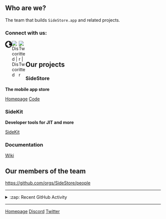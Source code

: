 <!-- 
Docs: How to use GitHub README and actions to auto-generate embedded content.
https://github.com/anuraghazra/github-readme-stats
https://www.youtube.com/watch?v=n6d4KHSKqGk
https://github.com/rahuldkjain/github-profile-readme-generator
 -->

## Who are we?

The team that builds `SideStore.app` and related projects.

### Connect with us:

<!--
[![Website](https://img.shields.io/website?label=sidestore.io&style=for-the-badge&url=https://sidestore.io)](https://sidestore.io)
[![Twitter Follow](https://img.shields.io/twitter/follow/sidestore_io?color=1DA1F2&logo=twitter&style=for-the-badge)](https://twitter.com/intent/follow?original_referer=https%3A%2F%2Fgithub.com%2Fsidestore&screen_name=sidestore)
[![GitHub Followers](https://img.shields.io/github/followers/sidestore?style=for-the-badge)]()
[![GitHub Sponsors](https://img.shields.io/github/sponsors/sidestore?style=for-the-badge
)]() 
-->

[<img align="left" alt="sidestore.io" width="22px" src="https://raw.githubusercontent.com/iconic/open-iconic/master/svg/globe.svg" />][website]
[<img align="left" alt="Discord | Discord" width="22px" src="https://cdn.jsdelivr.net/npm/simple-icons@v3/icons/discord.svg" />][discord]
[<img align="left" alt="Twitter | Twitter" width="22px" src="https://cdn.jsdelivr.net/npm/simple-icons@v3/icons/twitter.svg" />][twitter]

<br />
<br />

## Our projects

### SideStore

__The mobile app store__

[Homepage][website]
[Code][git.sidestore]

### SideKit

__Developer tools for JIT and more__

[SideKit][git.sidekit]

### Documentation

[Wiki][wiki]

## Our members of the team

https://github.com/orgs/SideStore/people

---

<details>
  <summary>:zap: Recent GitHub Activity</summary>

<!--START_SECTION:activity-->
1. ❗️ Opened issue [#605](https://github.com/SideStore/SideStore/issues/605) in [SideStore/SideStore](https://github.com/SideStore/SideStore)
2. 🗣 Commented on [#538](https://github.com/SideStore/SideStore/issues/538) in [SideStore/SideStore](https://github.com/SideStore/SideStore)
3. 🎉 Merged PR [#604](https://github.com/SideStore/SideStore/pull/604) in [SideStore/SideStore](https://github.com/SideStore/SideStore)
4. 🗣 Commented on [#596](https://github.com/SideStore/SideStore/issues/596) in [SideStore/SideStore](https://github.com/SideStore/SideStore)
5. 🗣 Commented on [#604](https://github.com/SideStore/SideStore/issues/604) in [SideStore/SideStore](https://github.com/SideStore/SideStore)
6. 🗣 Commented on [#436](https://github.com/SideStore/SideStore/issues/436) in [SideStore/SideStore](https://github.com/SideStore/SideStore)
7. 💪 Opened PR [#604](https://github.com/SideStore/SideStore/pull/604) in [SideStore/SideStore](https://github.com/SideStore/SideStore)
8. 🗣 Commented on [#596](https://github.com/SideStore/SideStore/issues/596) in [SideStore/SideStore](https://github.com/SideStore/SideStore)
9. 🗣 Commented on [#596](https://github.com/SideStore/SideStore/issues/596) in [SideStore/SideStore](https://github.com/SideStore/SideStore)
10. ❗️ Reopened issue [#596](https://github.com/SideStore/SideStore/issues/596) in [SideStore/SideStore](https://github.com/SideStore/SideStore)
11. 🗣 Commented on [#586](https://github.com/SideStore/SideStore/issues/586) in [SideStore/SideStore](https://github.com/SideStore/SideStore)
12. ❗️ Opened issue [#601](https://github.com/SideStore/SideStore/issues/601) in [SideStore/SideStore](https://github.com/SideStore/SideStore)
13. ❗️ Closed issue [#596](https://github.com/SideStore/SideStore/issues/596) in [SideStore/SideStore](https://github.com/SideStore/SideStore)
14. ❗️ Reopened issue [#596](https://github.com/SideStore/SideStore/issues/596) in [SideStore/SideStore](https://github.com/SideStore/SideStore)
15. ❗️ Closed issue [#596](https://github.com/SideStore/SideStore/issues/596) in [SideStore/SideStore](https://github.com/SideStore/SideStore)
16. 🗣 Commented on [#596](https://github.com/SideStore/SideStore/issues/596) in [SideStore/SideStore](https://github.com/SideStore/SideStore)
17. ❗️ Opened issue [#600](https://github.com/SideStore/SideStore/issues/600) in [SideStore/SideStore](https://github.com/SideStore/SideStore)
18. ❗️ Closed issue [#597](https://github.com/SideStore/SideStore/issues/597) in [SideStore/SideStore](https://github.com/SideStore/SideStore)
19. 🗣 Commented on [#597](https://github.com/SideStore/SideStore/issues/597) in [SideStore/SideStore](https://github.com/SideStore/SideStore)
20. 🗣 Commented on [#597](https://github.com/SideStore/SideStore/issues/597) in [SideStore/SideStore](https://github.com/SideStore/SideStore)
<!--END_SECTION:activity-->

</details>

---

[Homepage][patreon] [Discord][discord] [Twitter][twitter]

<!--
- [Patreon][patreon]
- [OpenCollective][opencollective]
- [YouTube][youtube]
-->

[website]: https://sidestore.io
[wiki]: https://wiki.sidestore.io
[twitter]: https://twitter.com/sidestore_io
[discord]: https://discord.gg/sidestore-949183273383395328
[youtube]: https://youtube.com/TODO
[patreon]: https://www.patreon.com/SideStore
[opencollective]: https://opencollective.com/TODO
[git.sidestore]: https://github.com/SideStore/SideStore/
[git.sidekit]: https://github.com/SideStore/SideKit

